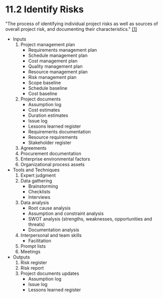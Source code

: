 # 11.2 Identify Risks

"The process of identifying individual project risks as well as sources of
overall project risk, and documenting their characteristics."
[[1]](../home.md#references)

- Inputs
  1. Project management plan
     - Requirements management plan
     - Schedule management plan
     - Cost management plan
     - Quality management plan
     - Resource management plan
     - Risk management plan
     - Scope baseline
     - Schedule baseline
     - Cost baseline
  2. Project documents
     - Assumption log
     - Cost estimates
     - Duration estimates
     - Issue log
     - Lessons learned register
     - Requirements documentation
     - Resource requirements
     - Stakeholder register
  3. Agreements
  4. Procurement documentation
  5. Enterprise environmental factors
  6. Organizational process assets
- Tools and Techniques
  1. Expert judgment
  2. Data gathering
     - Brainstorming
     - Checklists
     - Interviews
  3. Data analysis
     - Root cause analysis
     - Assumption and constraint analysis
     - SWOT analysis (strengths, weaknesses, opportunities and threats)
     - Documentation analysis
  4. Interpersonal and team skills
     - Facilitation
  5. Prompt lists
  6. Meetings
- Outputs
  1. Risk register
  2. Risk report
  3. Project documents updates
     - Assumption log
     - Issue log
     - Lessons learned register
